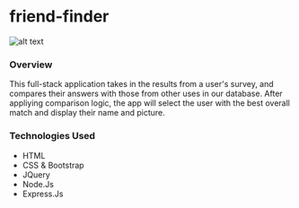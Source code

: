 # friend-finder
![alt text](https://github.com/Jihanna02/FRIENDS-finder/blob/master/screenshots/landing.png)
### Overview
This full-stack application takes in the results from a user's survey, and compares their answers with those from other uses in our database. After appliying comparison logic, the app will select the user with the best overall match and display their name and picture.

### Technologies Used
* HTML 
* CSS & Bootstrap
* JQuery
* Node.Js
* Express.Js
